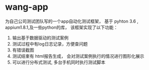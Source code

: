 # wang-app

为自己公司测试团队写的一个app自动化测试框架， 基于 pyhton 3.6 , appium1.8.1,及一些python的库， 该框架实现了以下功能：
1. 输出基于数据驱动的测试案例
2. 测试过程中有log日志记录，方便查问题
3. 有错误截图
4. 测试结束有 html报告生成， 会对测试案例执行的情况进行图形化展示
5. 可以进行分布式测试, 多台手机同时执行测试脚本
